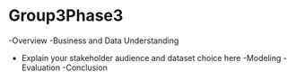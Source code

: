 # Group3Phase3
-Overview
-Business and Data Understanding
 - Explain your stakeholder audience and dataset choice here
-Modeling
-Evaluation
-Conclusion
